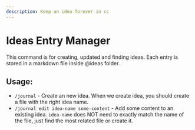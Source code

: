 ```yaml
---
description: Keep an idea forever in cc
---
```


# Ideas Entry Manager

This command is for creating, updated and finding ideas. Each entry is stored in a markdown file inside @ideas folder.

## Usage:

- `/journal` - Create an new idea. When we create idea, you should create a file with the right idea name.
- `/journal edit idea-name some-content` - Add some content to an existing idea. `idea-name` does NOT need to exactly match the name of the file, just find the most related file or create it.
